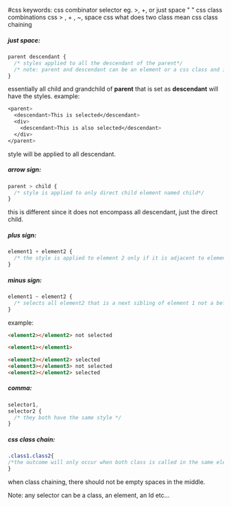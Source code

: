 #css 
keywords:
	css combinator selector eg. >, +, or just space " "
	css class combinations
	css > , + ,  ~, space 
	css what does two class mean
	css class chaining
##### just space:
```css
parent descendant {
  /* styles applied to all the descendant of the parent*/
  /* note: parent and descendant can be an element or a css class and it will function the same*/
}
```
essentially all child and grandchild of **parent** that is set as **descendant** will have the styles.
example:
```css
<parent>
  <descendant>This is selected</descendant>
  <div>
    <descendant>This is also selected</descendant>
  </div>
</parent>
```
style will be applied to all descendant.
##### arrow sign:
```css
parent > child {
  /* style is applied to only direct child element named child*/
}
```
this is different since it does not encompass all descendant, just the direct child.
##### plus sign:
```css
element1 + element2 {
  /* the style is applied to element 2 only if it is adjacent to element1*/
}
```
##### minus sign:
```css
element1 ~ element2 {
  /* selects all element2 that is a next sibling of element 1 not a before sibling*/
}
```
example:
```html
<element2></element2> not selected

<element1></element1>

<element2></element2> selected
<element3></element3> not selected
<element2></element2> selected
```
##### comma:
```css
selector1, 
selector2 {
  /* they both have the same style */
}
```
##### css class chain:
```css
.class1.class2{
/*the outcome will only occur when both class is called in the same element.*/
}
```
when class chaining, there should not be empty spaces in the middle. 

Note: any selector can be a class, an element, an Id etc...
